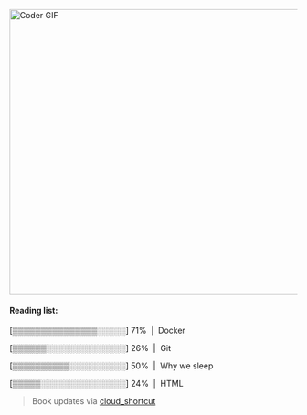 [<img src="https://media.giphy.com/media/3o6ozomjwcQJpdz5p6/giphy.gif" alt="Coder GIF" width="800" height="500">](https://www.youtube.com/watch?v=0a2lv4IwZFY)
  #### Reading list:
  
  [▒▒▒▒▒▒▒▒▒▒▒▒▒▒▒░░░░░] 71% &nbsp;|&nbsp; Docker
  
  [▒▒▒▒▒▒░░░░░░░░░░░░░░] 26% &nbsp;|&nbsp; Git
  
  [▒▒▒▒▒▒▒▒▒▒░░░░░░░░░░] 50% &nbsp;|&nbsp; Why we sleep
  
  [▒▒▒▒▒░░░░░░░░░░░░░░░] 24% &nbsp;|&nbsp; HTML
  
  > Book updates via [cloud_shortcut](https://github.com/saschazengler/progress_bar_shortcut)
  